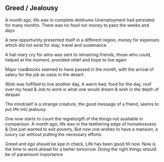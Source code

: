 ## Greed / Jealousy

A month ago, life was in complete doldrums
Unemployment had persisted for many months.
There was no food nor money to pass the weeks and days

A new opportunity presented itself in a different region, 
money for expenses which did not exist for stay, travel and sustenance.

A hail mary cry for alms was sent to remaining friends,
those who could, helped at the moment,
provided relief and hope to live again

Major roadblocks seemed to have passed in the month,
with the arrival of salary for the job as oasis in the desert.

Wish was fulfilled to live another day,
A warm bed, food for the day, roof over my head &
Job to work is what one would dream & wish  in the depth of despair.

The mind/self is a strange creature,
the good message of a friend, seems to put life into jealousy.

One now starts to count the regrets/gift of the things not available in comparison.
A month ago, life was in the teethering edge of homelessness &
One just wanted to exit poverty,
But now one wishes to have a mansion, a luxury car without putting the necessary efforts.

Greed and ego should be kpe in check,
Life has been good till now.
Now is the time to work ahead for a better tomorrow.
Doing the right things should be of paramount importance